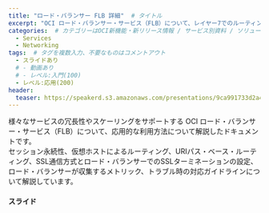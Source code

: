 ```yaml
---
title: "ロード・バランサー FLB 詳細"  # タイトル
excerpt: "OCI ロード・バランサー・サービス（FLB）について、レイヤー7でのルーティング、SSLターミネーション、ロード・バランサーが収集するメトリック、トラブル時の対応ガイドラインなどの応用的な利用方法について解説しています"
categories:  # カテゴリーはOCI新機能・新リリース情報 / サービス別資料 / ソリューション別資料 / その他の資料 / 外部リンク  から選択
  - Services
  - Networking
tags:  # タグを複数入力、不要なものはコメントアウト
  - スライドあり
  # - 動画あり
  # - レベル:入門(100)
  - レベル:応用(200)
header:
  teaser: https://speakerd.s3.amazonaws.com/presentations/9ca991733d2a4670bdd4e5ed5b5770c4/slide_0.jpg
---
```


様々なサービスの冗長性やスケーリングをサポートする OCI ロード・バランサー・サービス（FLB）について、応用的な利用方法について解説したドキュメントです。  
セッション永続性、仮想ホストによるルーティング、URIパス・ベース・ルーティング、SSL通信方式とロード・バランサーでのSSLターミネーションの設定、ロード・バランサーが収集するメトリック、トラブル時の対応ガイドラインについて解説しています。  

#### スライド

<div style="max-width:768px">

<!-- Speakerdeckから Embeded リンクを取得して貼り付け (ここから) -->
<script async class="speakerdeck-embed" data-id="9ca991733d2a4670bdd4e5ed5b5770c4" data-ratio="1.77777777777778" src="//speakerdeck.com/assets/embed.js"></script>
<!-- Speakerdeckから Embeded リンクを取得して貼り付け (ここまで) -->

</div>
